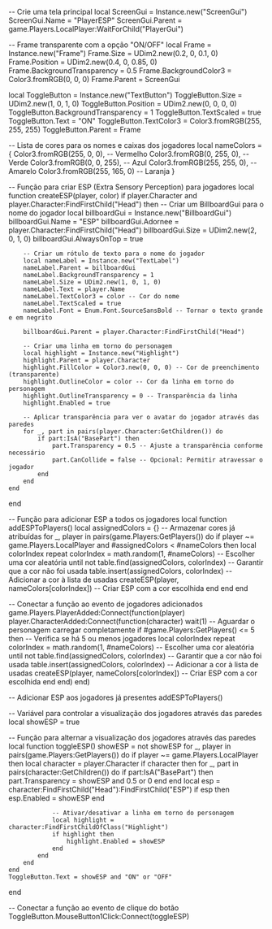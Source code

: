 -- Crie uma tela principal
local ScreenGui = Instance.new("ScreenGui")
ScreenGui.Name = "PlayerESP"
ScreenGui.Parent = game.Players.LocalPlayer:WaitForChild("PlayerGui")

-- Frame transparente com a opção "ON/OFF"
local Frame = Instance.new("Frame")
Frame.Size = UDim2.new(0.2, 0, 0.1, 0)
Frame.Position = UDim2.new(0.4, 0, 0.85, 0)
Frame.BackgroundTransparency = 0.5
Frame.BackgroundColor3 = Color3.fromRGB(0, 0, 0)
Frame.Parent = ScreenGui

local ToggleButton = Instance.new("TextButton")
ToggleButton.Size = UDim2.new(1, 0, 1, 0)
ToggleButton.Position = UDim2.new(0, 0, 0, 0)
ToggleButton.BackgroundTransparency = 1
ToggleButton.TextScaled = true
ToggleButton.Text = "ON"
ToggleButton.TextColor3 = Color3.fromRGB(255, 255, 255)
ToggleButton.Parent = Frame

-- Lista de cores para os nomes e caixas dos jogadores
local nameColors = {
    Color3.fromRGB(255, 0, 0),    -- Vermelho
    Color3.fromRGB(0, 255, 0),    -- Verde
    Color3.fromRGB(0, 0, 255),    -- Azul
    Color3.fromRGB(255, 255, 0),  -- Amarelo
    Color3.fromRGB(255, 165, 0)   -- Laranja
}

-- Função para criar ESP (Extra Sensory Perception) para jogadores
local function createESP(player, color)
    if player.Character and player.Character:FindFirstChild("Head") then
        -- Criar um BillboardGui para o nome do jogador
        local billboardGui = Instance.new("BillboardGui")
        billboardGui.Name = "ESP"
        billboardGui.Adornee = player.Character:FindFirstChild("Head")
        billboardGui.Size = UDim2.new(2, 0, 1, 0)
        billboardGui.AlwaysOnTop = true

        -- Criar um rótulo de texto para o nome do jogador
        local nameLabel = Instance.new("TextLabel")
        nameLabel.Parent = billboardGui
        nameLabel.BackgroundTransparency = 1
        nameLabel.Size = UDim2.new(1, 0, 1, 0)
        nameLabel.Text = player.Name
        nameLabel.TextColor3 = color -- Cor do nome
        nameLabel.TextScaled = true
        nameLabel.Font = Enum.Font.SourceSansBold -- Tornar o texto grande e em negrito

        billboardGui.Parent = player.Character:FindFirstChild("Head")

        -- Criar uma linha em torno do personagem
        local highlight = Instance.new("Highlight")
        highlight.Parent = player.Character
        highlight.FillColor = Color3.new(0, 0, 0) -- Cor de preenchimento (transparente)
        highlight.OutlineColor = color -- Cor da linha em torno do personagem
        highlight.OutlineTransparency = 0 -- Transparência da linha
        highlight.Enabled = true

        -- Aplicar transparência para ver o avatar do jogador através das paredes
        for _, part in pairs(player.Character:GetChildren()) do
            if part:IsA("BasePart") then
                part.Transparency = 0.5 -- Ajuste a transparência conforme necessário
                part.CanCollide = false -- Opcional: Permitir atravessar o jogador
            end
        end
    end
end

-- Função para adicionar ESP a todos os jogadores
local function addESPToPlayers()
    local assignedColors = {} -- Armazenar cores já atribuídas
    for _, player in pairs(game.Players:GetPlayers()) do
        if player ~= game.Players.LocalPlayer and #assignedColors < #nameColors then
            local colorIndex
            repeat
                colorIndex = math.random(1, #nameColors) -- Escolher uma cor aleatória
            until not table.find(assignedColors, colorIndex) -- Garantir que a cor não foi usada
            table.insert(assignedColors, colorIndex) -- Adicionar a cor à lista de usadas
            createESP(player, nameColors[colorIndex]) -- Criar ESP com a cor escolhida
        end
    end
end

-- Conectar a função ao evento de jogadores adicionados
game.Players.PlayerAdded:Connect(function(player)
    player.CharacterAdded:Connect(function(character)
        wait(1) -- Aguardar o personagem carregar completamente
        if #game.Players:GetPlayers() <= 5 then -- Verifica se há 5 ou menos jogadores
            local colorIndex
            repeat
                colorIndex = math.random(1, #nameColors) -- Escolher uma cor aleatória
            until not table.find(assignedColors, colorIndex) -- Garantir que a cor não foi usada
            table.insert(assignedColors, colorIndex) -- Adicionar a cor à lista de usadas
            createESP(player, nameColors[colorIndex]) -- Criar ESP com a cor escolhida
        end
    end)
end)

-- Adicionar ESP aos jogadores já presentes
addESPToPlayers()

-- Variável para controlar a visualização dos jogadores através das paredes
local showESP = true

-- Função para alternar a visualização dos jogadores através das paredes
local function toggleESP()
    showESP = not showESP
    for _, player in pairs(game.Players:GetPlayers()) do
        if player ~= game.Players.LocalPlayer then
            local character = player.Character
            if character then
                for _, part in pairs(character:GetChildren()) do
                    if part:IsA("BasePart") then
                        part.Transparency = showESP and 0.5 or 0
                    end
                end
                local esp = character:FindFirstChild("Head"):FindFirstChild("ESP")
                if esp then
                    esp.Enabled = showESP
                end

                -- Ativar/desativar a linha em torno do personagem
                local highlight = character:FindFirstChildOfClass("Highlight")
                if highlight then
                    highlight.Enabled = showESP
                end
            end
        end
    end
    ToggleButton.Text = showESP and "ON" or "OFF"
end

-- Conectar a função ao evento de clique do botão
ToggleButton.MouseButton1Click:Connect(toggleESP)
